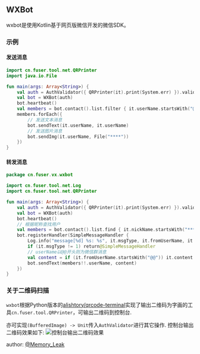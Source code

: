 ## WXBot

wxbot是使用Kotlin基于网页版微信开发的微信SDK。

### 示例

#### 发送消息

```kotlin
import cn.fuser.tool.net.QRPrinter
import java.io.File

fun main(args: Array<String>) {
    val auth = AuthValidator({ QRPrinter(it).print(System.err) }).validate()
    val bot = WXBot(auth)
    bot.heartbeat()
    val members = bot.contact().list.filter { it.userName.startsWith("@@") }
    members.forEach({
        // 发送文本消息    
        bot.sendText(it.userName, it.userName)
        // 发送图片消息
        bot.sendImg(it.userName, File("****"))
    })
}

```

#### 转发消息

```kotlin
package cn.fuser.vx.wxbot

import cn.fuser.tool.net.Log
import cn.fuser.tool.net.QRPrinter

fun main(args: Array<String>) {
    val auth = AuthValidator({ QRPrinter(it).print(System.err) }).validate()
    val bot = WXBot(auth)
    bot.heartbeat()
	// 根据昵称查找用户
    val members = bot.contact().list.find { it.nickName.startsWith("***") }
    bot.registerHandler(SimpleMessageHandler {
        Log.info("message[%d] %s: %s", it.msgType, it.fromUserName, it.content)
        if (it.msgType != 1) return@SimpleMessageHandler
		// userName以@@开头则为微信群消息
        val content = if (it.fromUserName.startsWith("@@")) it.content.substringAfter(":<br/>") else it.content
        bot.sendText(members!!.userName, content)
    })
}
```
### 关于二维码扫描

`wxbot`根据Python版本的[alishtory/qrcode-terminal](http://vvia.xyz/Mmz2pq)实现了输出二维码为字画的工具`cn.fuser.tool.QRPrinter`，可输出二维码到控制台.

亦可实现`(BufferedImage) -> Unit`传入`AuthValidator`进行其它操作.
控制台输出二维码效果如下:
![控制台输出二维码效果](http://vvia.xyz/MlkKPc)


author: [@Memory_Leak](mailto:irealing@163.com)

